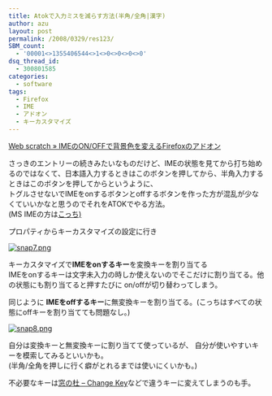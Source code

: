 ```yaml
---
title: Atokで入力ミスを減らす方法(半角/全角|漢字)
author: azu
layout: post
permalink: /2008/0329/res123/
SBM_count:
  - '00001<>1355406544<>1<>0<>0<>0<>0'
dsq_thread_id:
  - 300801585
categories:
  - software
tags:
  - Firefox
  - IME
  - アドオン
  - キーカスタマイズ
---
```

<p><a href="http://efcl.info/2008/0329/res121/">Web scratch » IMEのON/OFFで背景色を変えるFirefoxのアドオン</a></p>
<p>さっきのエントリーの続きみたいなものだけど、IMEの状態を見てから打ち始めるのではなくて、日本語入力するときはこのボタンを押してから、半角入力するときはこのボタンを押してからというように、<br />
トグルさせないでIMEをonするボタンとoffするボタンを作った方が混乱が少なくていいかなと思うのでそれをATOKでやる方法。<br />
(MS IMEの方は<a href="http://efcl.info/2008/0329/res121/">こっち)</a></p>
<p>プロパティからキーカスタマイズの設定に行き</p>
<p><a href="http://wordpress.local/wp-content/uploads/2008/03/snap7.png" title="snap7.png"><img src="http://wordpress.local/wp-content/uploads/2008/03/snap7.thumbnail.png" alt="snap7.png" /></a></p>
<p>キーカスタマイズで<strong>IMEをonするキー</strong>を変換キーを割り当てる<br />
IMEをonするキーは文字未入力の時しか使えないのでそこだけに割り当てる。他の状態にも割り当てると押すたびに on/offが切り替わってしまう。</p>
<p>同じように <strong>IMEをoffするキー</strong>に無変換キーを割り当てる。(こっちはすべての状態にoffキーを割り当てても問題なし。)</p>
<p><a href="http://wordpress.local/wp-content/uploads/2008/03/snap8.png" title="snap8.png"><img src="http://wordpress.local/wp-content/uploads/2008/03/snap8.thumbnail.png" alt="snap8.png" /></a></p>
<p>自分は変換キーと無変換キーに割り当てて使っているが、 自分が使いやすいキーを模索してみるといいかも。<br />
(半角/全角を押しに行く癖がとれるまでは使いにくいかも。)</p>
<p>不必要なキーは<a href="http://www.forest.impress.co.jp/lib/sys/hardcust/keyboard/changekey.html">窓の杜 &#8211; Change Key</a>などで違うキーに変えてしまうのも手。</p>
